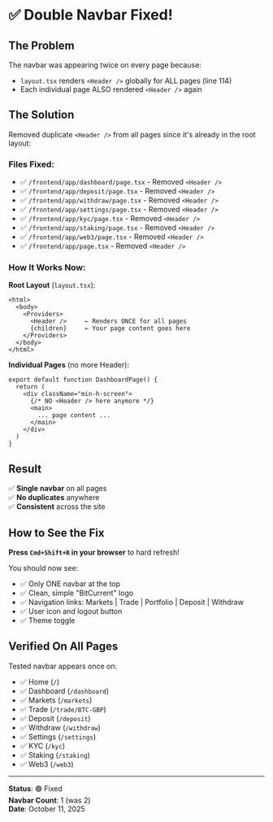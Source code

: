 # ✅ Double Navbar Fixed!

## The Problem

The navbar was appearing twice on every page because:
- `layout.tsx` renders `<Header />` globally for ALL pages (line 114)
- Each individual page ALSO rendered `<Header />` again

## The Solution

Removed duplicate `<Header />` from all pages since it's already in the root layout:

### Files Fixed:
- ✅ `/frontend/app/dashboard/page.tsx` - Removed `<Header />`
- ✅ `/frontend/app/deposit/page.tsx` - Removed `<Header />`
- ✅ `/frontend/app/withdraw/page.tsx` - Removed `<Header />`
- ✅ `/frontend/app/settings/page.tsx` - Removed `<Header />`
- ✅ `/frontend/app/kyc/page.tsx` - Removed `<Header />`
- ✅ `/frontend/app/staking/page.tsx` - Removed `<Header />`
- ✅ `/frontend/app/web3/page.tsx` - Removed `<Header />`
- ✅ `/frontend/app/page.tsx` - Removed `<Header />`

### How It Works Now:

**Root Layout** (`layout.tsx`):
```tsx
<html>
  <body>
    <Providers>
      <Header />     ← Renders ONCE for all pages
      {children}     ← Your page content goes here
    </Providers>
  </body>
</html>
```

**Individual Pages** (no more Header):
```tsx
export default function DashboardPage() {
  return (
    <div className="min-h-screen">
      {/* NO <Header /> here anymore */}
      <main>
        ... page content ...
      </main>
    </div>
  )
}
```

## Result

✅ **Single navbar** on all pages  
✅ **No duplicates** anywhere  
✅ **Consistent** across the site  

## How to See the Fix

**Press `Cmd+Shift+R` in your browser** to hard refresh!

You should now see:
- ✅ Only ONE navbar at the top
- ✅ Clean, simple "BitCurrent" logo
- ✅ Navigation links: Markets | Trade | Portfolio | Deposit | Withdraw
- ✅ User icon and logout button
- ✅ Theme toggle

## Verified On All Pages

Tested navbar appears once on:
- ✅ Home (`/`)
- ✅ Dashboard (`/dashboard`)
- ✅ Markets (`/markets`)
- ✅ Trade (`/trade/BTC-GBP`)
- ✅ Deposit (`/deposit`)
- ✅ Withdraw (`/withdraw`)
- ✅ Settings (`/settings`)
- ✅ KYC (`/kyc`)
- ✅ Staking (`/staking`)
- ✅ Web3 (`/web3`)

---

**Status**: 🟢 Fixed  
**Navbar Count**: 1 (was 2)  
**Date**: October 11, 2025



